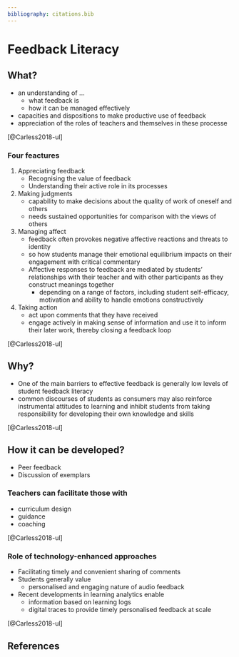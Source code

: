 ```yaml
---
bibliography: citations.bib
---
```


# Feedback Literacy

## What?

- an understanding of ...
  - what feedback is
  - how it can be managed effectively
- capacities and dispositions to make productive use of feedback
- appreciation of the roles of teachers and themselves in these processe

[@Carless2018-ul]

### Four feactures

1. Appreciating feedback
   - Recognising the value of feedback
   - Understanding  their active role in its processes
2. Making judgments
   - capability to make decisions about the quality of work of oneself and others
   - needs sustained opportunities for comparison with the views of others
3. Managing affect
   - feedback often provokes negative affective reactions and threats to identity
   - so how students manage their emotional equilibrium impacts on their engagement with critical commentary
   - Affective responses to feedback are mediated by students’ relationships with their teacher and with other participants as they construct meanings together
     - depending on a range of factors, including student self-efficacy, motivation and ability to handle emotions constructively
4. Taking action
   - act upon comments that they have received
   - engage actively in making sense of information and use it to inform their later work, thereby closing a feedback loop

[@Carless2018-ul]

## Why?

- One of the main barriers to effective feedback is generally low levels of student feedback literacy
- common discourses of students as consumers may also reinforce instrumental attitudes to learning and inhibit students from taking responsibility for developing their own knowledge and skills

[@Carless2018-ul]

## How it can be developed?

- Peer feedback
- Discussion of exemplars

### Teachers can facilitate those with

- curriculum design
- guidance
- coaching

[@Carless2018-ul]

### Role of technology-enhanced approaches

- Facilitating timely and convenient sharing of comments
- Students generally value
  - personalised and engaging nature of audio feedback
- Recent developments in learning analytics enable
  - information based on learning logs
  - digital traces to provide timely personalised feedback at scale

[@Carless2018-ul]

## References
